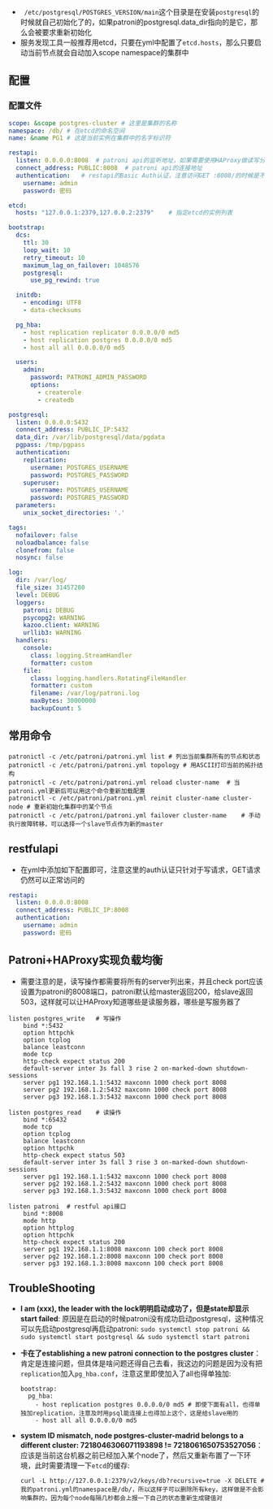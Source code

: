 - ` /etc/postgresql/POSTGRES_VERSION/main`这个目录是在安装`postgresql`的时候就自己初始化了的，如果patroni的postgresql.data_dir指向的是它，那么会被要求重新初始化
- 服务发现工具一般推荐用etcd，只要在yml中配置了`etcd.hosts`，那么只要启动当前节点就会自动加入scope namespace的集群中

## 配置

### 配置文件

```yaml
scope: &scope postgres-cluster # 这里是集群的名称
namespace: /db/	# 在etcd的命名空间
name: &name PG1	# 这是当前实例在集群中的名字标识符

restapi:
  listen: 0.0.0.0:8008	# patroni api的监听地址，如果需要使用HAProxy做读写分离需要将该接口暴露给HAProxy
  connect_address: PUBLIC:8008	# patroni api的连接地址
  authentication:	# restapi的Basic Auth认证，注意访问GET :8008/的时候是不需要认证的
    username: admin
    password: 密码

etcd:
  hosts: "127.0.0.1:2379,127.0.0.2:2379"	# 指定etcd的实例列表

bootstrap:
  dcs:
    ttl: 30
    loop_wait: 10
    retry_timeout: 10
    maximum_lag_on_failover: 1048576
    postgresql:
      use_pg_rewind: true

  initdb:
    - encoding: UTF8
    - data-checksums

  pg_hba:
    - host replication replicator 0.0.0.0/0 md5
    - host replication postgres 0.0.0.0/0 md5
    - host all all 0.0.0.0/0 md5

  users:
    admin:
      password: PATRONI_ADMIN_PASSWORD
      options:
        - createrole
        - createdb

postgresql:
  listen: 0.0.0.0:5432
  connect_address: PUBLIC_IP:5432
  data_dir: /var/lib/postgresql/data/pgdata
  pgpass: /tmp/pgpass
  authentication:
    replication:
      username: POSTGRES_USERNAME
      password: POSTGRES_PASSWORD
    superuser:
      username: POSTGRES_USERNAME
      password: POSTGRES_PASSWORD
  parameters:
    unix_socket_directories: '.'

tags:
  nofailover: false
  noloadbalance: false
  clonefrom: false
  nosync: false

log:
  dir: /var/log/
  file_size: 31457280
  level: DEBUG
  loggers:
    patroni: DEBUG
    psycopg2: WARNING
    kazoo.client: WARNING
    urllib3: WARNING
  handlers:
    console:
      class: logging.StreamHandler
      formatter: custom
    file:
      class: logging.handlers.RotatingFileHandler
      formatter: custom
      filename: /var/log/patroni.log
      maxBytes: 30000000
      backupCount: 5
```

## 常用命令

```shell
patronictl -c /etc/patroni/patroni.yml list	# 列出当前集群所有的节点和状态
patronictl -c /etc/patroni/patroni.yml topology	# 用ASCII打印当前的拓扑结构
patronictl -c /etc/patroni/patroni.yml reload cluster-name	# 当patroni.yml更新后可以用这个命令重新加载配置
patronictl -c /etc/patroni/patroni.yml reinit cluster-name cluster-node	# 重新初始化集群中的某个节点
patronictl -c /etc/patroni/patroni.yml failover cluster-name	# 手动执行故障转移，可以选择一个slave节点作为新的master
```

## restfulapi

- 在yml中添加如下配置即可，注意这里的auth认证只针对于写请求，GET请求仍然可以正常访问的

```yaml
restapi:
  listen: 0.0.0.0:8008
  connect_address: PUBLIC_IP:8008
  authentication:
    username: admin
    password: 密码
```

## Patroni+HAProxy实现负载均衡

- 需要注意的是，读写操作都需要将所有的server列出来，并且check port应该设置为patroni的8008端口，patroni默认给master返回200，给slave返回503，这样就可以让HAProxy知道哪些是读服务器，哪些是写服务器了

```shell
listen postgres_write	# 写操作
    bind *:5432
    option httpchk
    option tcplog
    balance leastconn
    mode tcp
    http-check expect status 200
    default-server inter 3s fall 3 rise 2 on-marked-down shutdown-sessions
    server pg1 192.168.1.1:5432 maxconn 1000 check port 8008
    server pg2 192.168.1.2:5432 maxconn 1000 check port 8008
    server pg3 192.168.1.3:5432 maxconn 1000 check port 8008

listen postgres_read	# 读操作
    bind *:65432
    mode tcp
    option tcplog
    balance leastconn
    option httpchk
    http-check expect status 503
    default-server inter 3s fall 3 rise 3 on-marked-down shutdown-sessions
    server pg1 192.168.1.1:5432 maxconn 1000 check port 8008
    server pg2 192.168.1.2:5432 maxconn 1000 check port 8008
    server pg3 192.168.1.3:5432 maxconn 1000 check port 8008

listen patroni	# restful api接口
    bind *:8008
    mode http
    option httplog
    option httpchk
    http-check expect status 200
    server pg1 192.168.1.1:8008 maxconn 100 check port 8008
    server pg2 192.168.1.2:8008 maxconn 100 check port 8008
    server pg3 192.168.1.3:8008 maxconn 100 check port 8008
```

## TroubleShooting

- **I am (xxx), the leader with the lock明明启动成功了，但是state却显示start failed**: 原因是在启动的时候patroni没有成功启动postgresql，这种情况可以先启动postgresql再启动patroni: `sudo systemctl stop patroni && sudo systemctl start postgresql && sudo systemctl start patroni`

- **卡在了establishing a new patroni connection to the postgres cluster**：肯定是连接问题，但具体是啥问题还得自己去看，我这边的问题是因为没有把`replication`加入`pg_hba.conf`，注意这里即使加入了all也得单独加:

  ```shell
  bootstrap:
    pg_hba:
      - host replication postgres 0.0.0.0/0 md5	# 即使下面有all，也得单独加replication，注意及时用psql能连接上也得加上这个，这是给slave用的
      - host all all 0.0.0.0/0 md5
  ```

- **system ID mismatch, node postgres-cluster-madrid belongs to a different cluster: 7218046306071193898 != 7218061650753527056**： 应该是当前这台机器之前已经加入某个node了，然后又重新布置了一下环境，此时需要清理一下`etcd`的缓存:

  ```shell
  curl -L http://127.0.0.1:2379/v2/keys/db?recursive=true -X DELETE	# 我的patroni.yml的namespace是/db/，所以这样子可以删除所有key，这样做是不会影响集群的，因为每个node每隔几秒都会上报一下自己的状态重新生成键值对
  ```

  